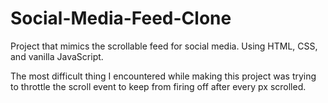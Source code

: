 # Social-Media-Feed-Clone
Project that mimics the scrollable feed for social media. Using HTML, CSS, and vanilla JavaScript.


The most difficult thing I encountered while making this project was trying to throttle the scroll event
to keep from firing off after every px scrolled.
